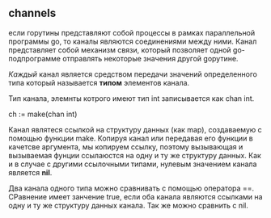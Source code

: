 ## channels

если горутины представляют собой процессы в рамках параллельной программы go, то каналы являются соединениями между ними. Канал представляет собой механизм связи, который позволяет одной go-подпрограмме отправлять некоторые значения другой goрутине.

_Каждый_ канал является средством передачи значений определенного типа который называется **типом** элементов канала.

Тип канала, элемнты котрого имеют тип int записывается как chan int.

ch := make\(chan int\)

Канал являтеся ссылкой на структуру данных \(как map\), создаваемую с помощью функции make. Копируя канал или передавая его функции в качетсве аргумента, мы копируем ссылку, поэтому вызывающая и вызываемая фунции ссылаюстся на одну и ту же структуру данных. Как и в случае с другими ссылочными типами, нулевым значением канала является **nil**.

Два канала одного типа можно сравнивать с помощью оператора ==. СРавнение имеет занчение true, если оба канала являются ссылками на одну и ту же структуру данных канала. Так же можно сравнить с nil.

